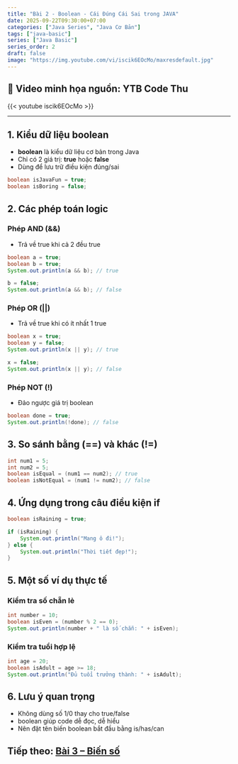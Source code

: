 ```yaml
---
title: "Bài 2 - Boolean - Cái Đúng Cái Sai trong JAVA"
date: 2025-09-22T09:30:00+07:00
categories: ["Java Series", "Java Cơ Bản"]
tags: ["java-basic"]
series: ["Java Basic"]
series_order: 2
draft: false
image: "https://img.youtube.com/vi/iscik6EOcMo/maxresdefault.jpg"
---
```


## 🎥 Video minh họa nguồn: YTB Code Thu  
{{< youtube iscik6EOcMo >}}

---

## 1. Kiểu dữ liệu boolean
- **boolean** là kiểu dữ liệu cơ bản trong Java
- Chỉ có 2 giá trị: **true** hoặc **false**
- Dùng để lưu trữ điều kiện đúng/sai

```java
boolean isJavaFun = true;
boolean isBoring = false;
```

## 2. Các phép toán logic
### Phép AND (&&)
- Trả về true khi cả 2 đều true
```java
boolean a = true;
boolean b = true;
System.out.println(a && b); // true

b = false;
System.out.println(a && b); // false
```

### Phép OR (||) 
- Trả về true khi có ít nhất 1 true
```java
boolean x = true;
boolean y = false;
System.out.println(x || y); // true

x = false;
System.out.println(x || y); // false
```

### Phép NOT (!)
- Đảo ngược giá trị boolean
```java
boolean done = true;
System.out.println(!done); // false
```

## 3. So sánh bằng (==) và khác (!=)
```java
int num1 = 5;
int num2 = 5;
boolean isEqual = (num1 == num2); // true
boolean isNotEqual = (num1 != num2); // false
```

## 4. Ứng dụng trong câu điều kiện if
```java
boolean isRaining = true;

if (isRaining) {
    System.out.println("Mang ô đi!");
} else {
    System.out.println("Thời tiết đẹp!");
}
```

## 5. Một số ví dụ thực tế
### Kiểm tra số chẵn lẻ
```java
int number = 10;
boolean isEven = (number % 2 == 0);
System.out.println(number + " là số chẵn: " + isEven);
```

### Kiểm tra tuổi hợp lệ
```java
int age = 20;
boolean isAdult = age >= 18;
System.out.println("Đủ tuổi trưởng thành: " + isAdult);
```

## 6. Lưu ý quan trọng
- Không dùng số 1/0 thay cho true/false
- boolean giúp code dễ đọc, dễ hiểu
- Nên đặt tên biến boolean bắt đầu bằng is/has/can

## Tiếp theo: [Bài 3 – Biến số](/Myblog/p/java_bai3/)